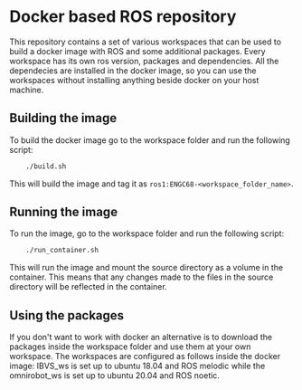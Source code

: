 # Docker based ROS repository

This repository contains a set of various workspaces that can be used to build a docker image with ROS and some additional packages. Every workspace has its own ros version, packages and dependencies. All the dependecies are installed in the docker image, so you can use the workspaces without installing anything beside docker on your host machine.

## Building the image

To build the docker image go to the workspace folder and run the following script:

``` bash
    ./build.sh
```

This will build the image and tag it as `ros1:ENGC68-<workspace_folder_name>`.

## Running the image

To run the image, go to the workspace folder and run the following script:

``` bash
    ./run_container.sh
```

This will run the image and mount the source directory as a volume in the container. This means that any changes made to the files in the source directory will be reflected in the container.  

## Using the packages

If you don't want to work with docker an alternative is to download the packages inside the workspace folder and use them at your own workspace. The workspaces are configured as follows inside the docker image: IBVS_ws is set up to ubuntu 18.04 and ROS melodic while the omnirobot_ws is set up to ubuntu 20.04 and ROS noetic.
